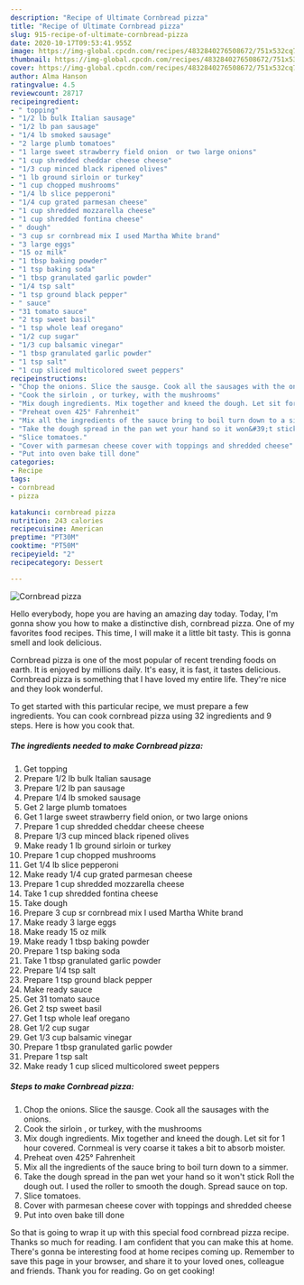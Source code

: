 ```yaml
---
description: "Recipe of Ultimate Cornbread pizza"
title: "Recipe of Ultimate Cornbread pizza"
slug: 915-recipe-of-ultimate-cornbread-pizza
date: 2020-10-17T09:53:41.955Z
image: https://img-global.cpcdn.com/recipes/4832840276508672/751x532cq70/cornbread-pizza-recipe-main-photo.jpg
thumbnail: https://img-global.cpcdn.com/recipes/4832840276508672/751x532cq70/cornbread-pizza-recipe-main-photo.jpg
cover: https://img-global.cpcdn.com/recipes/4832840276508672/751x532cq70/cornbread-pizza-recipe-main-photo.jpg
author: Alma Hanson
ratingvalue: 4.5
reviewcount: 28717
recipeingredient:
- " topping"
- "1/2 lb bulk Italian sausage"
- "1/2 lb pan sausage"
- "1/4 lb smoked sausage"
- "2 large plumb tomatoes"
- "1 large sweet strawberry field onion  or two large onions"
- "1 cup shredded cheddar cheese cheese"
- "1/3 cup minced black ripened olives"
- "1 lb ground sirloin or turkey"
- "1 cup chopped mushrooms"
- "1/4 lb slice pepperoni"
- "1/4 cup grated parmesan cheese"
- "1 cup shredded mozzarella cheese"
- "1 cup shredded fontina cheese"
- " dough"
- "3 cup sr cornbread mix I used Martha White brand"
- "3 large eggs"
- "15 oz milk"
- "1 tbsp baking powder"
- "1 tsp baking soda"
- "1 tbsp granulated garlic powder"
- "1/4 tsp salt"
- "1 tsp ground black pepper"
- " sauce"
- "31 tomato sauce"
- "2 tsp sweet basil"
- "1 tsp whole leaf oregano"
- "1/2 cup sugar"
- "1/3 cup balsamic vinegar"
- "1 tbsp granulated garlic powder"
- "1 tsp salt"
- "1 cup sliced multicolored sweet peppers"
recipeinstructions:
- "Chop the onions. Slice the sausge. Cook all the sausages with the onions."
- "Cook the sirloin , or turkey, with the mushrooms"
- "Mix dough ingredients. Mix together and kneed the dough. Let sit for 1 hour covered. Cornmeal is very coarse it takes a bit to absorb moister."
- "Preheat oven 425° Fahrenheit"
- "Mix all the ingredients of the sauce bring to boil turn down to a simmer."
- "Take the dough spread in the pan wet your hand so it won&#39;t stick  Roll the dough out. I used the roller to smooth the dough. Spread sauce on top."
- "Slice tomatoes."
- "Cover with parmesan cheese cover with toppings and shredded cheese"
- "Put into oven bake till done"
categories:
- Recipe
tags:
- cornbread
- pizza

katakunci: cornbread pizza 
nutrition: 243 calories
recipecuisine: American
preptime: "PT30M"
cooktime: "PT50M"
recipeyield: "2"
recipecategory: Dessert

---
```



![Cornbread pizza](https://img-global.cpcdn.com/recipes/4832840276508672/751x532cq70/cornbread-pizza-recipe-main-photo.jpg)

Hello everybody, hope you are having an amazing day today. Today, I'm gonna show you how to make a distinctive dish, cornbread pizza. One of my favorites food recipes. This time, I will make it a little bit tasty. This is gonna smell and look delicious.

Cornbread pizza is one of the most popular of recent trending foods on earth. It is enjoyed by millions daily. It's easy, it is fast, it tastes delicious. Cornbread pizza is something that I have loved my entire life. They're nice and they look wonderful.




To get started with this particular recipe, we must prepare a few ingredients. You can cook cornbread pizza using 32 ingredients and 9 steps. Here is how you cook that.

<!--inarticleads1-->

##### The ingredients needed to make Cornbread pizza:

1. Get  topping
1. Prepare 1/2 lb bulk Italian sausage
1. Prepare 1/2 lb pan sausage
1. Prepare 1/4 lb smoked sausage
1. Get 2 large plumb tomatoes
1. Get 1 large sweet strawberry field onion,  or two large onions
1. Prepare 1 cup shredded cheddar cheese cheese
1. Prepare 1/3 cup minced black ripened olives
1. Make ready 1 lb ground sirloin or turkey
1. Prepare 1 cup chopped mushrooms
1. Get 1/4 lb slice pepperoni
1. Make ready 1/4 cup grated parmesan cheese
1. Prepare 1 cup shredded mozzarella cheese
1. Take 1 cup shredded fontina cheese
1. Take  dough
1. Prepare 3 cup sr cornbread mix I used Martha White brand
1. Make ready 3 large eggs
1. Make ready 15 oz milk
1. Make ready 1 tbsp baking powder
1. Prepare 1 tsp baking soda
1. Take 1 tbsp granulated garlic powder
1. Prepare 1/4 tsp salt
1. Prepare 1 tsp ground black pepper
1. Make ready  sauce
1. Get 31 tomato sauce
1. Get 2 tsp sweet basil
1. Get 1 tsp whole leaf oregano
1. Get 1/2 cup sugar
1. Get 1/3 cup balsamic vinegar
1. Prepare 1 tbsp granulated garlic powder
1. Prepare 1 tsp salt
1. Make ready 1 cup sliced multicolored sweet peppers




<!--inarticleads2-->

##### Steps to make Cornbread pizza:

1. Chop the onions. Slice the sausge. Cook all the sausages with the onions.
1. Cook the sirloin , or turkey, with the mushrooms
1. Mix dough ingredients. Mix together and kneed the dough. Let sit for 1 hour covered. Cornmeal is very coarse it takes a bit to absorb moister.
1. Preheat oven 425° Fahrenheit
1. Mix all the ingredients of the sauce bring to boil turn down to a simmer.
1. Take the dough spread in the pan wet your hand so it won&#39;t stick  Roll the dough out. I used the roller to smooth the dough. Spread sauce on top.
1. Slice tomatoes.
1. Cover with parmesan cheese cover with toppings and shredded cheese
1. Put into oven bake till done




So that is going to wrap it up with this special food cornbread pizza recipe. Thanks so much for reading. I am confident that you can make this at home. There's gonna be interesting food at home recipes coming up. Remember to save this page in your browser, and share it to your loved ones, colleague and friends. Thank you for reading. Go on get cooking!
